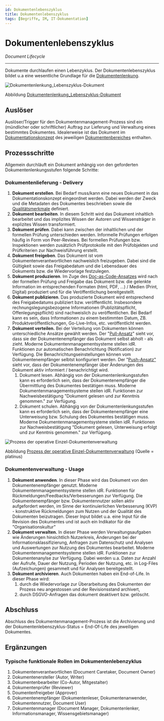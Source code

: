 ```yaml
---
id: Dokumentenlebenszyklus
title: Dokumentenlebenszyklus 
tags: [Begriffe, IM, IT-Dokumentation]
---
```


# Dokumentenlebenszyklus 

*Document Lifecycle*

------

Dokumente durchlaufen einen Lebenzyklus. Der Dokumentenlebenszyklus bildet u.a eine wesentliche Grundlage für die [Dokumentenlenkung](/docs/Glossar/D-Glossar/Dokumentenlenkung/).



![Dokumentenlenkung_Lebenszyklus-Dokument](/img/Dokumentenlenkung_Lebenszyklus-Dokument.png)

Abbildung [Dokumentenlenkung_Lebenszyklus-Dokument](/img/Dokumentenlenkung_Lebenszyklus-Dokument.png)

## Auslöser

Auslöser/Trigger für den Dokumentenmanagement-Prozess sind ein (mündlicher oder schriftlicher) Auftrag zur Lieferung und Verwaltung eines bestimmtes Dokumentes. Idealerweise ist das Dokument im [Dokumentationskonzept](/docs/Glossar/D-Glossar/Dokumentationskonzept/) des jeweiligen [Dokumentenbereiches](/docs/Glossar/D-Glossar/Dokumentenklasse/) enthalten. 



## Prozessschritte

Allgemein durchläuft ein Dokument anhängig von den geforderten Dokumentenlenkungsstufen folgende Schritte:

### Dokumentenlieferung - Delivery 

1. **Dokument erstellen**. Bei Bedarf muss/kann eine neues Dokument in das Dokumentationskonzept eingeordnet werden. Dabei werden der Zweck und die Metadaten des Dokumentes beschrieben sowie die [Qualitätsmerkmale](/docs/Glossar/I-Glossar/Informationsqualitaet/) definiert. 
2. **Dokument bearbeiten**. In diesem Schritt wird das Dokument inhaltlich bearbeitet und das implizites Wissen der Autoren und Wissensträger in explizites Wissen transformiert. 
3. **Dokument prüfen**. Dabei kann zwischen der inhaltlichen und der formellen Prüfung unterschieden werden. Informelle Prüfungen erfolgen häufig in Form von Peer-Reviews. Bei formellen Prüfungen bzw. Inspektionen werden zusätzlich Prüfprotokolle mit den Prüfobjekten und Prüfkriterien zur Nachweisführung erstellt. 
4. **Dokument freigeben**. Das Dokument ist  vom Dokumentenverantwortlichen nachweislich freizugeben. Dabei sind die Gültigkeit sowie das Freigabedatum und die Lebensdauer des Dokuments bzw. die Wiedervorlage festzulegen. 
5. **Dokument produzieren**. Im Zuge des [Doc-as-Code-Ansatzes](/docs/Glossar/D-Glossar/Doc-as-Code/) wird nach der formellen Prüfung und Freigabe das Dokument bzw. die gelenkte Information im entsprechenden Formaten (html, PDF, ...) / Medien (Print, Digital) produziert und für die Veröffentlichung bereitgestellt.
6. **Dokument publizieren**. Das produzierte Dokument wird entsprechend des Freigabedatums publiziert bzw. veröffentlicht. Insbesondere rechnungslegungsbezogene Informationen (Publizitätspflicht, Offenlegungspflicht) sind nachweislich zu veröffentlichen. Bei Bedarf kann es sein, dass Informationen zu einem bestimmten Datum, ZB. Produktveröffentlichungen, Go-Live-Infos, etc. veröffentlicht werden. 
7. **Dokument verteilen.** Bei der Verteilung von Dokumenten können unterschiedliche Ansätze gewählt werden. Der "<u>Pull-Ansatz</u>" sieht vor, dass sie der Dokumentenempfänger das Dokument selbst abholt - als zieht. Moderne Dokumentenmanagementsysteme stellen idR. Funktionen zur automatischen Benachrichtung (Notification) zur Verfügung. Die  Benachrichtungseinstellungen können vom Dokumentenempfänger selbtst konfiguriert werden. Der "<u>Push-Ansatz"</u> sieht vor, dass der Dokumentenempfänger über Änderungen des Dokument aktiv informiert / benachrichtigt wird. 
   1. Dokument lesen. Abhängig von der Dokumentenlenkungsstufen kann es erforderlich sein, dass der Dokumentenempfänger die Übermittlung des Dokumentes bestätigen muss. Moderne Dokumentenmanagementsysteme stellen idR. Funktionen zur Nachweisbestätigung "Dokument gelesen und zur Kenntnis genommen."  zur Verfügung. 
   2. Dokument schulen. Abhängig von der Dokumentenlenkungsstufen kann es erforderlich sein, dass der Dokumentenempfänger eine Unterweisung bzw. Schulung des Dokumentes bestätigen muss. Moderne Dokumentenmanagementsysteme stellen idR. Funktionen zur Nachweisbestätigung "Dokument gelesen, Unterweisung erfolgt und zur Kenntnis genommen."  zur Verfügung. 

![Prozess der operative Einzel-Dokumentenverwaltung](/img/platinus-BPMN-Kollaborationsdiagramme_Dokumentenmanagement.png) 

Abbildung [Prozess der operative Einzel-Dokumentenverwaltung](/img/platinus-BPMN-Kollaborationsdiagramme_Dokumentenmanagement.png) (Quelle = platinus)



### Dokumentenverwaltung - Usage 

1. **Dokument anwenden**. In dieser Phase wird das Dokument von den Dokumentenempfänger genutzt. Moderne Dokumentenmanagementsysteme stellen idR. Funktionen für Rückmeldungen/Feedbacks/Verbesserungen zur Verfügung. Die Dokumentenempfänger bzw. Dokumentennutzer sollen aktiv aufgefordert werden, im Sinne der kontinuierlichen Verbesserung (KVP) - konstruktive Rückmeldungen zum Nutzen und der Qualität des Dokumenten beizutragen. Dieser Input bildet u.a. eine Input für die Revision des Dokumentes und ist auch ein Indikator für die "Organisationskultur"
2. **Dokument verwalten.** In dieser Phase werden Verwaltungsaufgaben wie Änderungen hinsichtlich Nutzerkreis, Änderungen bei der Informationsklassifizierung, Anfragen zum Datenschutz und Analysen und Auswertungen zur Nutzung des Dokumentes bearbeitet. Moderne Dokumentenmanagementsysteme stellen idR. Funktionen zur Dokumentenanylse zur Verfügung. Dabei werden u.a. Daten zur Anzahl der Aufrufe, Dauer der Nutzung, Perioden der Nutzung, etc. in Log-Files (Aufzeichungen) gesammelt und für Analysen bereitgestellt. 
3. **Dokument archivieren**. Auch Dokumenten haben ein End-of-Life. In dieser Phase wird: 
   1. durch die Wiedervorlage zur Überarbeitung des Dokumenten der Prozess neu angestossen und der Revisionsstand archivert,
   2. durch DSGVO-Anfragen das dokument deaktivert bzw. gelöscht. 



## Abschluss

Abschluss des Dokumentenmanagement-Prozess ist die Archivierung und der Dokumentenlebenszyklus-Status = End-Of-Life des jeweiligen Dokumentes.



## Ergänzungen

### Typische funktionale Rollen im Dokumentenlebenzyklus 

1. Dokumentenverantwortlichen (Document Caretaker, Document Owner)
2. Dokumentenersteller (Autor, Writer)
3. Dokumentenbearbeiter (Co-Autor, Mitgestalter)
4. Dokumentenprüfer (Reviewer)
5. Doumentenfreigeber (Approver)
6. Dokumentenempfänger (Dokumentenleser, Dokumentenanwender, Dokumentennutzer, Document User)
7. Dokumentenmanager (Document Manager, Dokumentenlenker, Informationsmanager, Wissensgebietsmanager)

